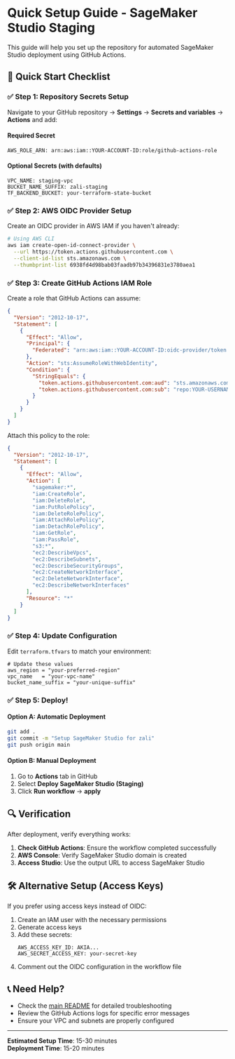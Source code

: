 # Quick Setup Guide - SageMaker Studio Staging

This guide will help you set up the repository for automated SageMaker Studio deployment using GitHub Actions.

## 🚀 Quick Start Checklist

### ✅ Step 1: Repository Secrets Setup

Navigate to your GitHub repository → **Settings** → **Secrets and variables** → **Actions** and add:

#### Required Secret
```
AWS_ROLE_ARN: arn:aws:iam::YOUR-ACCOUNT-ID:role/github-actions-role
```

#### Optional Secrets (with defaults)
```
VPC_NAME: staging-vpc
BUCKET_NAME_SUFFIX: zali-staging
TF_BACKEND_BUCKET: your-terraform-state-bucket
```

### ✅ Step 2: AWS OIDC Provider Setup

Create an OIDC provider in AWS IAM if you haven't already:

```bash
# Using AWS CLI
aws iam create-open-id-connect-provider \
  --url https://token.actions.githubusercontent.com \
  --client-id-list sts.amazonaws.com \
  --thumbprint-list 6938fd4d98bab03faadb97b34396831e3780aea1
```

### ✅ Step 3: Create GitHub Actions IAM Role

Create a role that GitHub Actions can assume:

```json
{
  "Version": "2012-10-17",
  "Statement": [
    {
      "Effect": "Allow",
      "Principal": {
        "Federated": "arn:aws:iam::YOUR-ACCOUNT-ID:oidc-provider/token.actions.githubusercontent.com"
      },
      "Action": "sts:AssumeRoleWithWebIdentity",
      "Condition": {
        "StringEquals": {
          "token.actions.githubusercontent.com:aud": "sts.amazonaws.com",
          "token.actions.githubusercontent.com:sub": "repo:YOUR-USERNAME/infrastructure:ref:refs/heads/main"
        }
      }
    }
  ]
}
```

Attach this policy to the role:

```json
{
  "Version": "2012-10-17",
  "Statement": [
    {
      "Effect": "Allow",
      "Action": [
        "sagemaker:*",
        "iam:CreateRole",
        "iam:DeleteRole",
        "iam:PutRolePolicy",
        "iam:DeleteRolePolicy",
        "iam:AttachRolePolicy",
        "iam:DetachRolePolicy",
        "iam:GetRole",
        "iam:PassRole",
        "s3:*",
        "ec2:DescribeVpcs",
        "ec2:DescribeSubnets",
        "ec2:DescribeSecurityGroups",
        "ec2:CreateNetworkInterface",
        "ec2:DeleteNetworkInterface",
        "ec2:DescribeNetworkInterfaces"
      ],
      "Resource": "*"
    }
  ]
}
```

### ✅ Step 4: Update Configuration

Edit `terraform.tfvars` to match your environment:

```hcl
# Update these values
aws_region = "your-preferred-region"
vpc_name   = "your-vpc-name"
bucket_name_suffix = "your-unique-suffix"
```

### ✅ Step 5: Deploy!

#### Option A: Automatic Deployment
```bash
git add .
git commit -m "Setup SageMaker Studio for zali"
git push origin main
```

#### Option B: Manual Deployment
1. Go to **Actions** tab in GitHub
2. Select **Deploy SageMaker Studio (Staging)**
3. Click **Run workflow** → **apply**

## 🔍 Verification

After deployment, verify everything works:

1. **Check GitHub Actions**: Ensure the workflow completed successfully
2. **AWS Console**: Verify SageMaker Studio domain is created
3. **Access Studio**: Use the output URL to access SageMaker Studio

## 🛠️ Alternative Setup (Access Keys)

If you prefer using access keys instead of OIDC:

1. Create an IAM user with the necessary permissions
2. Generate access keys
3. Add these secrets:
   ```
   AWS_ACCESS_KEY_ID: AKIA...
   AWS_SECRET_ACCESS_KEY: your-secret-key
   ```
4. Comment out the OIDC configuration in the workflow file

## 📞 Need Help?

- Check the [main README](README.md) for detailed troubleshooting
- Review the GitHub Actions logs for specific error messages
- Ensure your VPC and subnets are properly configured

---

**Estimated Setup Time**: 15-30 minutes  
**Deployment Time**: 15-20 minutes
